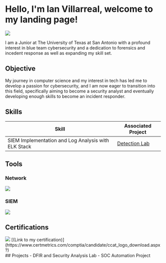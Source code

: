 # Hello, I'm Ian Villarreal, welcome to my landing page!
<a href="https://linkedin.com"><img src="https://img.shields.io/badge/-LinkedIn-0072b1?&style=for-the-badge&logo=linkedin&logoColor=white" /></a>


I am a Junior at The University of Texas at San Antonio with a profound interest in blue team cybersecurity and a dedication to forensics and incedent response as well as expanding my skill set.

## Objective

My journey in computer science and my interest in tech has led me to develop a passion for cybersecurity, and I am now eager to transition into this field, specifically aiming to become a security analyst and eventually developing enough skills to become an incident responder.

## Skills

| Skill                                                | Associated Project                            |
|------------------------------------------------------|-----------------------------------------------|
| SIEM Implementation and Log Analysis with ELK Stack  | <a href="https://google.com">Detection Lab</a>|

## Tools

### Network
<div>
    <img src="https://img.shields.io/badge/-pfSense-212121?logo=pfsense&logoColor=white&style=flat" />
</div>

### SIEM
<div>
    <img src="https://img.shields.io/badge/-elasticstack-005571?logo=elasticstack&logoColor=white&style=flat" />
</div>

## Certifications
<div>
<img src="https://img.shields.io/badge/-Security%2B-FF0000?&style=for-the-badge&logo=CompTIA&logoColor=white" />
[(Link to my certification)](https://www.certmetrics.com/comptia/candidate/ccat_logo_download.aspx?)
</div>
## Projects
- DFIR and Security Analysis Lab
- SOC Automation Project

